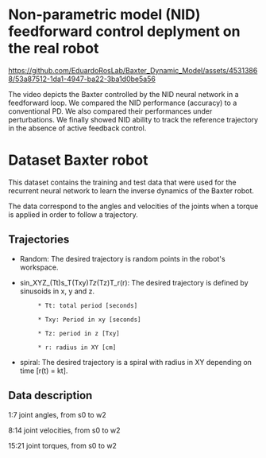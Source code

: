 # Non-parametric model (NID) feedforward control deplyment on the real robot

https://github.com/EduardoRosLab/Baxter_Dynamic_Model/assets/45313868/53a87512-1da1-4947-ba22-3ba1d0be5a56  

The video depicts the Baxter controlled by the NID neural network in a feedforward loop. We
compared the NID performance (accuracy) to a conventional PD. We also compared their performances
under perturbations. We finally showed NID ability to track the reference trajectory
in the absence of active feedback control.

# Dataset Baxter robot

This dataset contains the training and test 
data that were used for the recurrent neural
network to learn the inverse dynamics of the 
Baxter robot.

The data correspond to the angles and 
velocities of the joints when a torque 
is applied in order to follow a trajectory.

## Trajectories

* Random: The desired trajectory is random 
           points in the robot's workspace.  
           
* sin_XYZ_(Tt)s_T(Txy)_Tz_(Tz)T_r(r): 
           The desired trajectory is defined 
           by sinusoids in x, y and z.  
           
           * Tt: total period [seconds]  
           
           * Txy: Period in xy [seconds]  
           
           * Tz: period in z [Txy]  
           
           * r: radius in XY [cm]  
           
* spiral: The desired trajectory is a spiral
           with radius in XY depending on 
           time [r(t) = kt].

## Data description

1:7   joint angles, from s0 to w2  

8:14  joint velocities, from s0 to w2  

15:21 joint torques, from s0 to w2





